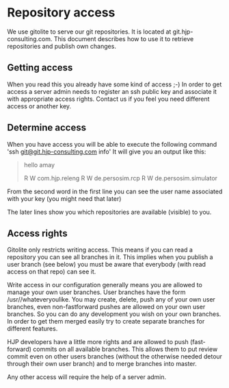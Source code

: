 Repository access
=================
We use gitolite to serve our git repositories. It is located at git.hjp-consulting.com. This document describes how to use it to retrieve repositories and publish own changes.

Getting access
--------------
When you read this you already have some kind of access ;-)
In order to get access a server admin needs to register an ssh public key and associate it with appropriate access rights. Contact us if you feel you need different access or another key.

Determine access
----------------
When you have access you will be able to execute the following command
'ssh git@git.hjp-consulting.com info'
It will give you an output like this:

>hello amay
>
> R W	com.hjp.releng
> R W	de.persosim.rcp
> R W	de.persosim.simulator

From the second word in the first line you can see the user name associated with your key (you might need that later)

The later lines show you which repositories are available (visible) to you. 

Access rights
-------------
Gitolite only restricts writing access. This means if you can read a repository you can see all branches in it. This implies when you publish a user branch (see below) you must be aware that everybody (with read access on that repo) can see it.

Write access in our configuration generally means you are allowed to manage your own user branches.
User branches have the form /usr/<username>/whateveryoulike. You may create, delete, push any of your own user branches, even non-fastforward pushes are allowed on your own user branches.
So you can do any development you wish on your own branches. In order to get them merged easily try to create separate branches for different features.

HJP developers have a little more rights and are allowed to push (fast-forward) commits on all available branches. This allows them to put review commit even on other users branches (without the otherwise needed detour through their own user branch) and to merge branches into master.

Any other access will require the help of a server admin.
